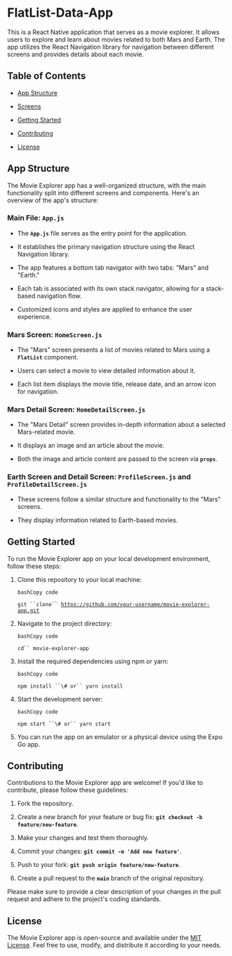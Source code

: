 # FlatList-Data-App

This is a React Native application that serves as a movie explorer. It allows users to explore and learn about movies related to both Mars and Earth. The app utilizes the React Navigation library for navigation between different screens and provides details about each movie.

## **Table of Contents**

- [App Structure](https://chat.openai.com/c/648cda66-6c58-4ef1-9105-8e379138bc8b#app-structure)

- [Screens](https://chat.openai.com/c/648cda66-6c58-4ef1-9105-8e379138bc8b#screens)

- [Getting Started](https://chat.openai.com/c/648cda66-6c58-4ef1-9105-8e379138bc8b#getting-started)

- [Contributing](https://chat.openai.com/c/648cda66-6c58-4ef1-9105-8e379138bc8b#contributing)

- [License](https://chat.openai.com/c/648cda66-6c58-4ef1-9105-8e379138bc8b#license)

## **App Structure**

The Movie Explorer app has a well-organized structure, with the main functionality split into different screens and components. Here's an overview of the app's structure:

### **Main File: `App.js`**

- The **`App.js`** file serves as the entry point for the application.

- It establishes the primary navigation structure using the React Navigation library.

- The app features a bottom tab navigator with two tabs: "Mars" and "Earth."

- Each tab is associated with its own stack navigator, allowing for a stack-based navigation flow.

- Customized icons and styles are applied to enhance the user experience.

### **Mars Screen: `HomeScreen.js`**

- The "Mars" screen presents a list of movies related to Mars using a **`FlatList`** component.

- Users can select a movie to view detailed information about it.

- Each list item displays the movie title, release date, and an arrow icon for navigation.

### **Mars Detail Screen: `HomeDetailScreen.js`**

- The "Mars Detail" screen provides in-depth information about a selected Mars-related movie.

- It displays an image and an article about the movie.

- Both the image and article content are passed to the screen via **`props`**.

### **Earth Screen and Detail Screen: `ProfileScreen.js` and `ProfileDetailScreen.js`**

- These screens follow a similar structure and functionality to the "Mars" screens.

- They display information related to Earth-based movies.

## **Getting Started**

To run the Movie Explorer app on your local development environment, follow these steps:

1. Clone this repository to your local machine:

   ```
   bashCopy code
   ```

   `git ``clone`` `[`https://github.com/your-username/movie-explorer-app.git`](https://github.com/your-username/movie-explorer-app.git)

2. Navigate to the project directory:

   ```
   bashCopy code
   ```

   `cd`` movie-explorer-app`

3. Install the required dependencies using npm or yarn:

   ```
   bashCopy code
   ```

   `npm install ``\# or`` yarn install`

4. Start the development server:

   ```
   bashCopy code
   ```

   `npm start ``\# or`` yarn start`

5. You can run the app on an emulator or a physical device using the Expo Go app.

## **Contributing**

Contributions to the Movie Explorer app are welcome! If you'd like to contribute, please follow these guidelines:

1. Fork the repository.

2. Create a new branch for your feature or bug fix: **`git checkout -b feature/new-feature`**.

3. Make your changes and test them thoroughly.

4. Commit your changes: **`git commit -m 'Add new feature'`**.

5. Push to your fork: **`git push origin feature/new-feature`**.

6. Create a pull request to the **`main`** branch of the original repository.

Please make sure to provide a clear description of your changes in the pull request and adhere to the project's coding standards.

## **License**

The Movie Explorer app is open-source and available under the [MIT License](https://chat.openai.com/c/LICENSE). Feel free to use, modify, and distribute it according to your needs.
